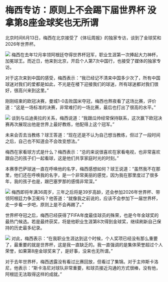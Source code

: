 

# 梅西专访：原则上不会踢下届世界杯 没拿第8座金球奖也无所谓

北京时间6月13日，梅西在北京接受了《体坛周报》的独家专访，谈到了金球奖和2026年世界杯。

![](https://inews.gtimg.com/news_bt/OzMaJCsWI0uZconqi_r79syhhfXLRApTZoyQqHc5NpcfsAA/1000)
梅西在去年12月率领阿根廷夺得世界杯冠军，职业生涯第一次捧起大力神杯，加冕球王。而近日，他来到北京，开启个人第7次中国行，也接受了媒体的独家专访。

对于这次来到中国的感受，梅西表示：“我已经记不清来中国多少次了，所有中国球迷对我们的爱都是如此，不光是在楼下迎接我们的球迷，所有球迷都对我们很好，很高兴来到这里。”

刚刚结束的欧冠决赛，曼城1-0击败国米夺冠，梅西也熬夜看了这场比赛，评价道：“这是一场标准的决赛，非常难打的一场比赛，最后也打出了很高的水平。”

![](https://inews.gtimg.com/news_bt/OeE-Ab2ET92xIxQdIy-92RCw7aIjtFDxac8vVgEBbYRikAA/1000)
谈到与瓜迪奥拉的关系，梅西说道：“我跟瓜帅经常保持联系，这次赢下欧冠决赛再次展现出他是世界上最好教练，他配得上这个冠军。”

未来会否去当教练？球王答道：“现在还是不认为自己想当教练，但过了一段时间之后，自己也不知道会不会改变想法。”

梅西在家看球方式是什么？梅西表示：“总的来说很喜欢在家看电视，也非常喜欢跟自己的孩子们一起看球，这是他们共享家庭时光的时刻。”

本赛季巴萨球迷一直在呼唤他的名字，梅西感想如何？球王说道：“虽然我不在那里，他们还在呼唤我的名字，是一个非常美丽的感觉，因为我在那里度过了很多年，我的孩子也是，跟巴塞罗那的感情非常深。”

![](https://inews.gtimg.com/news_bt/ORCOJ3t6AvFjF5J4lBkUfYSmjQppQFVrqAQGcwhud-DusAA/1000)
梅西即将年满36周岁，三年之后将是39岁高龄，还会参加2026年世界杯、带领阿根廷力争卫冕吗？他答道：“就像我之前说的，应该不会参加下一届世界杯，走一步看一步吧，原则上是不会再踢了。”

世界杯夺冠之后，梅西已经获得了FIFA年度最佳球员的殊荣，也是今年金球奖的最热门候选。若是最终获奖，将是他职业生涯第8次得到金球奖，继续刷新自己保持的历史最多纪录。

![](https://inews.gtimg.com/news_bt/Olgab5c0Av6njkm9upl0XHTLHfpb-YEK-0sKDBQUupC4EAA/1000)
对此，梅西表示：“在我职业生涯达到这个时候，个人奖项已经没有那么重要了，最重要的就是世界杯，这是我一直缺乏的。我一直强调的是集体荣誉超过个人荣誉，如果第8座金球奖来了，是好事，没来也无所谓。”

对于去年世界杯，梅西透露没有看过比赛回放，但看过了集锦。对于主帅斯卡洛尼，他表示：“斯卡洛尼对球队非常重要，和球员接近沟通的方式很棒，没有他，阿根廷无法取得这样的成就。”


